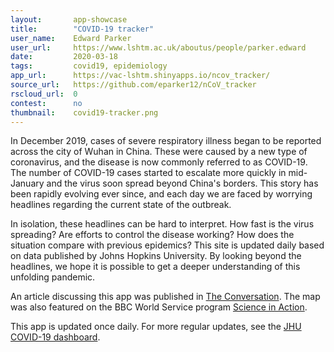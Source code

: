 ```yaml
---
layout:       app-showcase
title:        "COVID-19 tracker"
user_name:    Edward Parker
user_url:     https://www.lshtm.ac.uk/aboutus/people/parker.edward
date:         2020-03-18
tags:         covid19, epidemiology
app_url:      https://vac-lshtm.shinyapps.io/ncov_tracker/
source_url:   https://github.com/eparker12/nCoV_tracker
rscloud_url:  0
contest:      no
thumbnail:    covid19-tracker.png
---
```


In December 2019, cases of severe respiratory illness began to be reported across the city of Wuhan in China. These were caused by a new type of coronavirus, and the disease is now commonly referred to as COVID-19. The number of COVID-19 cases started to escalate more quickly in mid-January and the virus soon spread beyond China's borders. This story has been rapidly evolving ever since, and each day we are faced by worrying headlines regarding the current state of the outbreak.

In isolation, these headlines can be hard to interpret. How fast is the virus spreading? Are efforts to control the disease working? How does the situation compare with previous epidemics? This site is updated daily based on data published by Johns Hopkins University. By looking beyond the headlines, we hope it is possible to get a deeper understanding of this unfolding pandemic.

An article discussing this app was published in [The Conversation](https://theconversation.com/coronavirus-outbreak-a-new-mapping-tool-that-lets-you-scroll-through-timeline-131422). The map was also featured on the BBC World Service program [Science in Action](https://www.bbc.co.uk/programmes/w3csym33).

This app is updated once daily. For more regular updates, see the [JHU COVID-19 dashboard](https://gisanddata.maps.arcgis.com/apps/opsdashboard/index.html#/bda7594740fd40299423467b48e9ecf6).